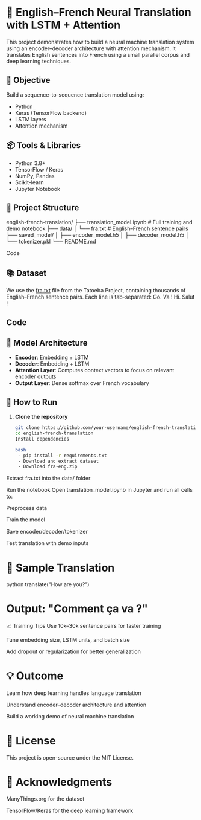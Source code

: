 # 🧠 English–French Neural Translation with LSTM + Attention

This project demonstrates how to build a neural machine translation system using an encoder–decoder architecture with attention mechanism. It translates English sentences into French using a small parallel corpus and deep learning techniques.

## 🎯 Objective

Build a sequence-to-sequence translation model using:
- Python
- Keras (TensorFlow backend)
- LSTM layers
- Attention mechanism

## 📦 Tools & Libraries

- Python 3.8+
- TensorFlow / Keras
- NumPy, Pandas
- Scikit-learn
- Jupyter Notebook

## 📁 Project Structure

english-french-translation/ ├── translation_model.ipynb # Full training and demo notebook ├── data/ │ └── fra.txt # English–French sentence pairs ├── saved_model/ │ ├── encoder_model.h5 │ ├── decoder_model.h5 │ └── tokenizer.pkl └── README.md

Code

## 📚 Dataset

We use the [fra.txt](https://www.manythings.org/anki/fra-eng.zip) file from the Tatoeba Project, containing thousands of English–French sentence pairs. Each line is tab-separated:
Go. Va ! Hi. Salut !

## Code

## 🧪 Model Architecture

- **Encoder**: Embedding + LSTM
- **Decoder**: Embedding + LSTM
- **Attention Layer**: Computes context vectors to focus on relevant encoder outputs
- **Output Layer**: Dense softmax over French vocabulary

## 🚀 How to Run

1. **Clone the repository**
   ```bash
   git clone https://github.com/your-username/english-french-translation.git
   cd english-french-translation
   Install dependencies

   bash
    - pip install -r requirements.txt
    - Download and extract dataset
    - Download fra-eng.zip
Extract fra.txt into the data/ folder

Run the notebook Open translation_model.ipynb in Jupyter and run all cells to:

Preprocess data

Train the model

Save encoder/decoder/tokenizer

Test translation with demo inputs

# 🧠 Sample Translation
python
translate("How are you?")
# Output: "Comment ça va ?"
📈 Training Tips
Use 10k–30k sentence pairs for faster training

Tune embedding size, LSTM units, and batch size

Add dropout or regularization for better generalization

# 💡 Outcome
Learn how deep learning handles language translation

Understand encoder–decoder architecture and attention

Build a working demo of neural machine translation

# 📜 License
This project is open-source under the MIT License.

# 🙌 Acknowledgments
ManyThings.org for the dataset

TensorFlow/Keras for the deep learning framework